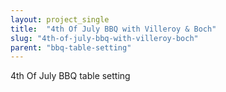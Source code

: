 ```yaml
---
layout: project_single
title:  "4th Of July BBQ with Villeroy & Boch"
slug: "4th-of-july-bbq-with-villeroy-boch"
parent: "bbq-table-setting"
---
```

4th Of July BBQ table setting